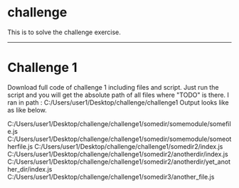 # challenge
This is to solve the challenge exercise.
__________________________________
# Challenge 1
Download full code of challenge 1 including files and script.
Just run the script and you will get the absolute path of all files where "TODO" is there.
I ran in path : C:/Users/user1/Desktop/challenge/challenge1
Output looks like as like below.

C:/Users/user1/Desktop/challenge/challenge1/somedir/somemodule/somefile.js
C:/Users/user1/Desktop/challenge/challenge1/somedir/somemodule/someotherfile.js
C:/Users/user1/Desktop/challenge/challenge1/somedir2/index.js
C:/Users/user1/Desktop/challenge/challenge1/somedir2/anotherdir/index.js
C:/Users/user1/Desktop/challenge/challenge1/somedir2/anotherdir/yet_another_dir/index.js
C:/Users/user1/Desktop/challenge/challenge1/somedir3/another_file.js
